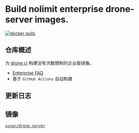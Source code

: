 # Build nolimit enterprise drone-server images.

[![docker pulls](https://img.shields.io/docker/pulls/suyar/drone-server)](https://hub.docker.com/r/suyar/drone-server)

## 仓库概述

为 [drone ci](https://github.com/harness/gitness/tree/drone) 构建没有次数限制的企业版镜像。

- [Enterprise FAQ](https://docs.drone.io/enterprise/)
- 基于 `GitHub Actions` 自动构建

## 更新日志

## 镜像

[`suyar/drone-server`](https://hub.docker.com/r/suyar/drone-server)
